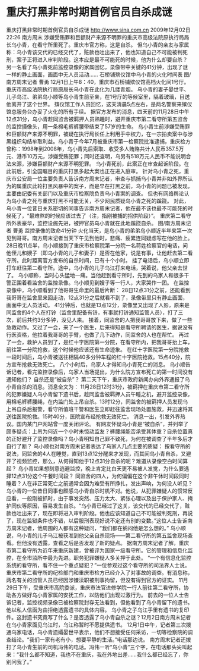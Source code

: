 # 重庆打黑非常时期首例官员自杀成谜

重庆打黑非常时期首例官员自杀成谜
http://www.sina.com.cn  2009年12月02日22:26  南方周末
涉嫌受贿罪和巨额财产来源不明罪的重庆市高级法院原执行局局长乌小青，在看守所里死了。重庆市官方称，这是自杀。
但乌小青的亲友与家属称：乌小青该交代的已经交代了，赃款也吐出来了，他也知道自己不可能被判死刑，案子正将进入审判阶段。这本应是最不可能死的时候，他为什么却要自杀？
另一名看了乌小青死前监控录像的家属回忆，录像带中关键的41分钟，出现了谜一样的静止画面，画面中无人员活动……
石桥铺殡仪馆中乌小青的火化时间表 图/南方周末记者 曹勇
12月1日上午8：40，重庆市石桥铺殡仪馆高档火化间1号厅。重庆市高级法院执行局原局长乌小青在此化为几缕青烟。
乌小青的妻子晏世平、儿子乌江、弟弟乌小顺等乌小青生前至亲，在1号厅的等候室里，隔着玻璃，目送他离开了这个世界。
殡仪馆工作人员回忆，这天清晨5点左右，是两名警察来殡仪馆总服务台办妥了火化的所有手续。
据官方发布的消息，四天前的11月28日中午12点31分，乌小青趁同监舍被羁押人员熟睡时，避开重庆市第二看守所第五监舍的监控摄像头，用一条棉毛裤裤腰带结束了57岁的生命。
乌小青生前涉嫌受贿罪和巨额财产来源不明罪，被疑在执行局长任上利用手中权力，在一宗拍卖案中与涉黑组织勾结牟取利益。乌小青于今年7月被重庆市第一检察院批准逮捕，重庆检方曾称：1998年到2008年，乌小青先后索取、收受多人贿赂共计人民币357.5万元、港币10万元，涉嫌受贿犯罪；同时还查明，乌另有518万元人民币不能说明合法来源，涉嫌巨额财产来源不明犯罪。
乌小青死前，此案正在审查起诉阶段。在此前后，引全国瞩目的重庆打黑多起大案也正在进入庭审。
针对乌小青之死，重庆市公安局一位主要负责人告诉南方周末记者，审查与抓捕乌小青并非如外界所认为的属重庆此轮打黑风暴中的案子，而是早在打黑之前，乌小青的问题已被发现，主要由纪委有关部门以及重庆市检察院负责乌小青案的调查。
但也有网络舆论认为乌小青之死与重庆打黑不可能无关，不少网民质疑乌小青之死的蹊跷。
对此，乌小青一位昔日关系密切的同事告诉南方周末记者，他在最不该也最不可能死的时候死了，“最难熬的时候应该过去了（注，指刚被捕的招供阶段）”。
重庆第二看守所外表豪华，监控设施先进，被押官员乌小青就在此地蹊跷自杀。 图/南方周末记者 曹勇
监控录像的致命41分钟
火化当天，是乌小青的弟弟乌小顺近半年来第一次见到哥哥。南方周末记者当天下午见到他时，悲痛、疲累连同疑虑写在他的脸上。
28日晚11点半，乌小顺接到了重庆市检察院第一分院一名蒋姓检察官的电话，问他侄儿和嫂子（即乌小青的儿子和妻子）是否在他家，说是有事，让他赶去第二看守所。此时距离官方发布的自杀时间，已有十个小时。
挂了电话后，乌小顺立即打车赶往第二看守所。途中，乌小青的儿子乌江打来电话，哭着说，他父亲去世了。
乌小顺称，当时心头猛地一痛。当他赶到看守所时，先到的乌家人和很多干警正围着看监舍的监控录像。乌小顺见到嫂子等一行人，大家哭作一团。
在监控录像中，乌小顺看到了他哥哥生命里的最后片断：
28日12点31分之前，还能看到我哥哥在监舍里来回走动，12点31分之后就看不到了，录像带里只有静止画面，画面中无人员活动。
41分钟后，也就是13点12分，录像里又出现了人影，原来是同监舍的4个人在打铃（监舍里配备有铃，有事就打铃通知监管人员），打了三次，前后共约3分多钟，没见人来。
接着，同监舍的人把我哥哥放下来，做了一些急救动作。又过了一会，来了一个医生，后来得知是看守所聘请的医生，据说没有行医资格，他拉着我哥哥的手臂，也做了几下动作，同监舍的人也在帮忙。
再过了一会，救护人员到了，是红十字医院第一分院，在看守所内，把我哥哥抬上车，前往第一分院抢救，这个时候他应该还有生命迹象。
在红十字医院第一分院抢救一段时间后，乌小青被送往相隔40多分钟车程的红十字医院抢救。15点40分，院方宣布抢救无效死亡。
八个小时后，乌家人才得知乌小青死亡的消息。
乌小顺告诉记者，看完监控录像后，乌家人当场提出，为什么院方宣布死亡的第一时间没有通知他们？
自杀还是“被自杀”？
第二天下午，重庆市政府新闻办向外界通报了乌小青自杀的消息。消息全文为：
11月28日12时31分，被羁押在重庆市第二看守所的犯罪嫌疑人乌小青留下遗书后，趁同监舍被羁押人员午睡之机，避开监控录像，用棉毛裤裤腰绳，在内监门处上吊自杀。13时12分，同监舍的被羁押人员发现乌上吊自杀后报警，看守所值班干警和医生立即赶往监舍现场处置施救，并迅速将其送往医院抢救。15时40分，医院宣布经抢救无效死亡。
消息一出，引发外界热议。国内某门户网站曾一度关闭评论。
有网友怀疑乌小青是“被自杀”，并列举了颇多疑点：上吊为何近一个小时未惊动监友？裤腰绳能否承受其体重？自杀位置真的正好避开了监控录像吗？乌小青明知自己罪不致死，为何在被调查了半年多后才自行了断？
乌小顺也对南方周末记者表达了乌家人几点主要的质疑：
按看守所的说法，同监舍的4人在睡觉，直到13点12分醒来才发现，而其间乌小青自杀，又避开了视频监控，那么，从何得知他于12点31分自杀的呢？难道从录像空白时间算起？
乌小青如果想刻意逃避监控，晚上肯定比白天更不易被人发觉，为什么要选择12点31分这个午餐时间段？
同监舍的四人，为何偏偏在这个非午休时间段同时睡着？人在非正常死亡之前通常会因为难受有所挣扎，发出声响，为何没人听见？
乌小青的一位昔日同事也颇感乌小青自杀时机不对。他说，从犯罪嫌疑人的惯常反应看，一般刚被抓时，由于事发突然、压力太大、紧张心理以及出于保护家人、掩护同伙等原因，容易发生自杀。“乌小青已经过了这关，该交代的已经交代了，赃款也吐出来了，现在即将进入审判阶段。他也应该知道自己不可能被判死刑，再说了，现在监狱条件也不错，以后服刑表现好说不定还有别的变数。”这位人士告诉南方周末记者，他周围的人都有这种疑问，“我们都在纳闷他是怎么想的。”
乌小顺说，乌小青的儿子乌江被获准到他父亲自杀现场——第二看守所的第五监舍现场查看。但他没有透露，查看之后是否发现了新的疑点。
据南方周末记者了解，重庆市第二看守所为近年来重庆新建，曾被评为国家一级看守所。它的管理和信息化监控，在全市监所中最为先进。职务犯罪嫌疑人多关押于此处。
“一个有信息化监控系统的看守所，看不住一个重点疑犯？”一位参观过这个看守所的司法界人士说。
重庆市第二看守所的纪检部门和重庆市检方已经介入了对事故的调查。有消息称，两名有关的监管人员已经因涉嫌渎职被刑事拘留，但没有得到官方的证实。
11月29日下午，受重庆市高院委派，重庆市法官进修学院一行人前往第二看守所，协助各方做好乌小青家属的安抚工作，以防他们出现过激行为。
前去的一位人士告诉记者，监控视频录像已被检察院封存无法看到，但他看到了乌小青留下的遗书。他以私人信函为由拒绝透露遗书的具体内容。
乌小青之子乌江手里有遗书的复印件。这封遗书究竟写了什么？是否透露了乌小青自杀之谜？12月2日南方周末记者在乌小青家面见乌江时，乌江称暂时不愿提供遗书。
12月1日中午，记者第三次拨通乌家电话，乌小青遗孀晏世平表示，他们不想接受任何采访，一切等检察院的调查结论。“我们一家有老有小，想要平静的生活。”电话那边说。
南方周末记者还拨打了乌小青生前的司机冯伟的电话。冯伟一听“乌小青”三个字，在电话那头尖叫起来：“我什么都不知道，我也不在重庆，我在外地出差……我什么都已经忘了，你别问我了。”

